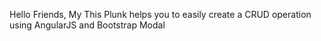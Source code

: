 Hello Friends, My This Plunk helps you to easily create a 
CRUD operation using AngularJS and Bootstrap Modal